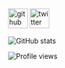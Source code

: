 
<img src="https://camo.githubusercontent.com/22885671014068b204c461cb469359f0e242265d892ac017b62e156dc3795c65/68747470733a2f2f696d672e736869656c64732e696f2f62616467652f4f532d57696e646f77732d696e666f726d6174696f6e616c3f7374796c653d666c6174266c6f676f3d77696e646f7773266c6f676f436f6c6f723d776869746526636f6c6f723d303038303030" alt="" data-canonical-src="https://img.shields.io/badge/OS-Windows-informational?style=flat&amp;logo=windows&amp;logoColor=white&amp;color=008000" style="max-width:100%;">

<img src="https://camo.githubusercontent.com/b8840e3a929597e157bb252547c01ac105786f450b5bcf971c7225fd5d4f928b/68747470733a2f2f696d672e736869656c64732e696f2f62616467652f456469746f722d56697375616c53747564696f2d696e666f726d6174696f6e616c3f7374796c653d666c6174266c6f676f3d565343266c6f676f436f6c6f723d776869746526636f6c6f723d303038303030" alt="" data-canonical-src="https://img.shields.io/badge/Editor-VisualStudio-informational?style=flat&amp;logo=VSC&amp;logoColor=white&amp;color=008000" style="max-width:100%;">

<img src="https://camo.githubusercontent.com/9a11a436bf55a97376920febce1c75c7c898cb15c11a730a64bcea90a5e8cda9/68747470733a2f2f696d672e736869656c64732e696f2f62616467652f436f64652d4c55412d696e666f726d6174696f6e616c3f7374796c653d666c6174266c6f676f3d4c7561266c6f676f436f6c6f723d776869746526636f6c6f723d303038303030" alt="" data-canonical-src="https://img.shields.io/badge/Code-LUA-informational?style=flat&amp;logo=Lua&amp;logoColor=white&amp;color=008000" style="max-width:100%;">


[<img src='https://cdn.jsdelivr.net/npm/simple-icons@3.0.1/icons/github.svg' alt='github' height='40'>](https://github.com/stveu)  [<img src='https://cdn.jsdelivr.net/npm/simple-icons@3.0.1/icons/twitter.svg' alt='twitter' height='40'>](https://twitter.com/Danvine3)  

![GitHub stats](https://github-readme-stats.vercel.app/api?username=stveu&show_icons=true&count_private=true)  

![Profile views](https://gpvc.arturio.dev/stveu)  
